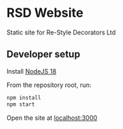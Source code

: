 # RSD Website

Static site for Re-Style Decorators Ltd


## Developer setup

Install [NodeJS 18](https://nodejs.org/)

From the repository root, run:
```sh
npm install
npm start
```

Open the site at [localhost:3000](http://localhost:3000)

